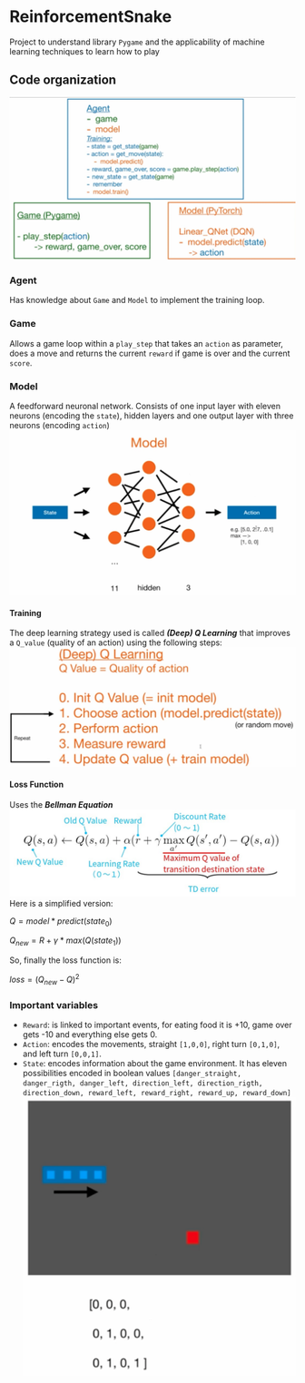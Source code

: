 # ReinforcementSnake
Project to understand library `Pygame` and the applicability of machine learning techniques to  learn how to play

## Code organization 
![Alt text](Images/code_org.png)
### Agent
Has knowledge about `Game` and `Model` to implement the training loop.

### Game
Allows a game loop within a `play_step` that takes an `action`
as parameter, does a move and returns the current  `reward` if game is over and the 
current `score`.

### Model
A feedforward neuronal network.
Consists of one input layer with eleven neurons (encoding the `state`), hidden layers and one output layer with three 
neurons (encoding `action`)
![Alt text](Images/model_architecture.png)
#### Training
The deep learning strategy used is called ***(Deep) Q Learning*** that improves a 
`Q_value` (quality of an action) using the following steps:
![Alt text](Images/training_algo.png)
#### Loss Function
Uses the ***Bellman Equation***
![Alt text](Images/bellman_eq.jpeg)
Here is a simplified version:

$Q = model * predict(state_{0})$

$Q_{new} = R + \gamma * max(Q(state_{1}))$

So, finally the loss function is:

$loss = (Q_{new} - Q)^{2}$

### Important variables
* `Reward`: is linked to important events, for eating food it is +10, game over gets -10 and everything else gets 0.
* `Action`: encodes the movements, straight `[1,0,0]`, right turn `[0,1,0]`, and left turn `[0,0,1]`.
* `State`: encodes information about the game environment. It has eleven possibilities encoded in boolean values 
`[danger_straight, danger_rigth, danger_left,
  direction_left, direction_rigth, direction_down,
  reward_left, reward_right, reward_up, reward_down]`
![Alt text](Images/state_variable.png)
